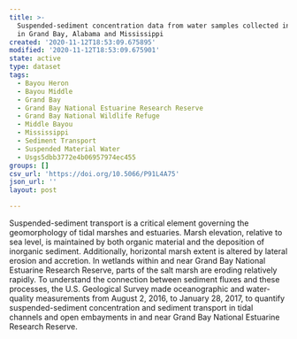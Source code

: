 ```yaml
---
title: >-
  Suspended-sediment concentration data from water samples collected in 2016-17
  in Grand Bay, Alabama and Mississippi
created: '2020-11-12T18:53:09.675895'
modified: '2020-11-12T18:53:09.675901'
state: active
type: dataset
tags:
  - Bayou Heron
  - Bayou Middle
  - Grand Bay
  - Grand Bay National Estuarine Research Reserve
  - Grand Bay National Wildlife Refuge
  - Middle Bayou
  - Mississippi
  - Sediment Transport
  - Suspended Material Water
  - Usgs5dbb3772e4b06957974ec455
groups: []
csv_url: 'https://doi.org/10.5066/P91L4A75'
json_url: ''
layout: post

---
```

Suspended-sediment transport is a critical element governing the geomorphology of tidal marshes and estuaries. Marsh elevation, relative to sea level, is maintained by both organic material and the deposition of inorganic sediment. Additionally, horizontal marsh extent is altered by lateral erosion and accretion. In wetlands within and near Grand Bay National Estuarine Research Reserve, parts of the salt marsh are eroding relatively rapidly. To understand the connection between sediment fluxes and these processes, the U.S. Geological Survey made oceanographic and water-quality measurements from August 2, 2016, to January 28, 2017, to quantify suspended-sediment concentration and sediment transport in tidal channels and open embayments in and near Grand Bay National Estuarine Research Reserve.
